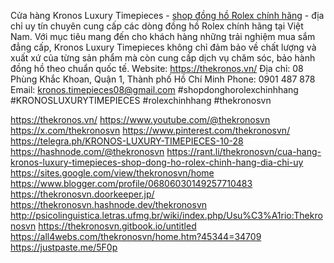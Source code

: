 Cửa hàng Kronos Luxury Timepieces - <a href="https://thekronos.vn/">shop đồng hồ Rolex chính hãng</a> - địa chỉ uy tín chuyên cung cấp các dòng đồng hồ Rolex chính hãng tại Việt Nam. Với mục tiêu mang đến cho khách hàng những trải nghiệm mua sắm đẳng cấp, Kronos Luxury Timepieces không chỉ đảm bảo về chất lượng và xuất xứ của từng sản phẩm mà còn cung cấp dịch vụ chăm sóc, bảo hành đồng hồ theo chuẩn quốc tế.
Website: <a href="https://thekronos.vn/">https://thekronos.vn/</a>
Địa chỉ: 08 Phùng Khắc Khoan, Quận 1, Thành phố Hồ Chí Minh
Phone: 0901 487 878
Email: kronos.timepieces08@gmail.com
#shopdonghorolexchinhhang #KRONOSLUXURYTIMEPIECES #rolexchinhhang #thekronosvn

<a href="https://thekronos.vn/">https://thekronos.vn/</a>
<a href="https://www.youtube.com/@thekronosvn">https://www.youtube.com/@thekronosvn</a>
<a href="https://x.com/thekronosvn">https://x.com/thekronosvn</a>
<a href="https://www.pinterest.com/thekronosvn/">https://www.pinterest.com/thekronosvn/</a>
<a href="https://telegra.ph/KRONOS-LUXURY-TIMEPIECES-10-28">https://telegra.ph/KRONOS-LUXURY-TIMEPIECES-10-28</a>
<a href="https://hashnode.com/@thekronosvn">https://hashnode.com/@thekronosvn</a>
<a href="https://rant.li/thekronosvn/cua-hang-kronos-luxury-timepieces-shop-dong-ho-rolex-chinh-hang-dia-chi-uy">https://rant.li/thekronosvn/cua-hang-kronos-luxury-timepieces-shop-dong-ho-rolex-chinh-hang-dia-chi-uy</a>
<a href="https://sites.google.com/view/thekronosvn/home">https://sites.google.com/view/thekronosvn/home</a>
<a href="https://www.blogger.com/profile/06806030149257710483">https://www.blogger.com/profile/06806030149257710483</a>
<a href="https://thekronosvn.doorkeeper.jp/">https://thekronosvn.doorkeeper.jp/</a>
<a href="https://thekronosvn.hashnode.dev/thekronosvn">https://thekronosvn.hashnode.dev/thekronosvn</a>
<a href="http://psicolinguistica.letras.ufmg.br/wiki/index.php/Usu%C3%A1rio:Thekronosvn">http://psicolinguistica.letras.ufmg.br/wiki/index.php/Usu%C3%A1rio:Thekronosvn</a>
<a href="https://thekronosvn.gitbook.io/untitled">https://thekronosvn.gitbook.io/untitled</a>
<a href="https://all4webs.com/thekronosvn/home.htm?45344=34709">https://all4webs.com/thekronosvn/home.htm?45344=34709</a>
<a href="https://justpaste.me/5F0p">https://justpaste.me/5F0p</a>
